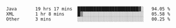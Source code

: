 <!--START_SECTION:waka-->
```text
Java       19 hrs 17 mins  ███████████████████████▓░   94.05 % 
XML        1 hr 8 mins     █▒░░░░░░░░░░░░░░░░░░░░░░░   05.58 % 
Other      3 mins          ░░░░░░░░░░░░░░░░░░░░░░░░░   00.25 % 
```
<!--END_SECTION:waka-->

